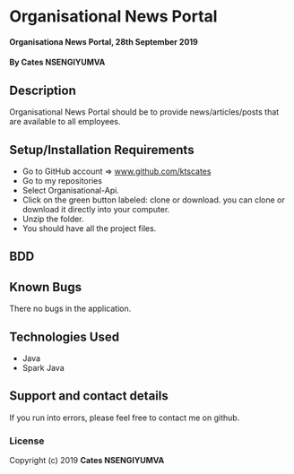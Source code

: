 # Organisational News Portal
#### Organisationa News Portal, 28th September 2019
#### By **Cates NSENGIYUMVA**
## Description
Organisational News Portal should be to provide news/articles/posts that are available to all employees.
## Setup/Installation Requirements
* Go to GitHub account => www.github.com/ktscates
* Go to my repositories
* Select Organisational-Api.
* Click on the green button labeled: clone or download. you can clone or download it directly into your computer.
* Unzip the folder.
* You should have all the project files.
## BDD

## Known Bugs
There no bugs in the application.
## Technologies Used
* Java
* Spark Java
## Support and contact details
If you run into errors, please feel free to contact me on github.
### License
Copyright (c) 2019 **Cates NSENGIYUMVA**